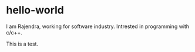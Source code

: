 # hello-world
I am Rajendra, working for software industry. Intrested in programming with c/c++.

This is a test.
